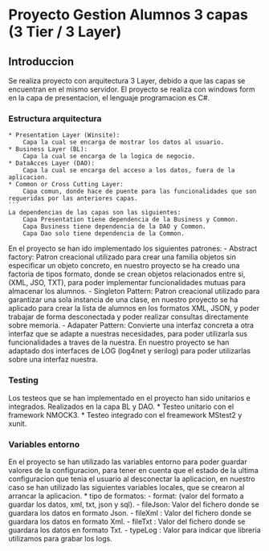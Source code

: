 # Proyecto Gestion Alumnos 3 capas (3 Tier / 3 Layer)

## Introduccion

Se realiza proyecto con arquitectura 3 Layer, debido a que las capas se encuentran en el mismo servidor.
El proyecto se realiza con windows form en la capa de presentacion, el lenguaje programacion es C#.

### Estructura arquitectura
	* Presentation Layer (Winsite):
		Capa la cual se encarga de mostrar los datos al usuario.
	* Business Layer (BL):
		Capa la cual se encarga de la logica de negocio.
	* DataAcces Layer (DAO):
		Capa la cual se encarga del acceso a los datos, fuera de la aplicacion.
	* Common or Cross Cutting Layer:
		Capa comun, donde hace de puente para las funcionalidades que son requeridas por las anteriores capas.
	```
	La dependencias de las capas son las siguientes:
		Capa Presentation tiene dependencia de la Business y Common.
		Capa Business tiene dependencia de la DAO y Common.
		Capa Dao solo tiene dependencia de la Common.


En el proyecto se han ido implementado los siguientes patrones:
	- Abstract factory: Patron creacional utilizado para crear una familia objetos sin especificar un objeto concreto, en nuestro proyecto se ha creado una
	factoria de tipos formato, donde se crean objetos relacionados entre si, (XML, JSO, TXT), para poder implementar funcionalidades mutuas para almacenar los alumnos.
	- Singleton Pattern: Patron creacional utilizado para garantizar una sola instancia de una clase, en nuestro proyecto se ha aplicado para crear la lista de alumnos
	en los formatos XML, JSON, y poder trabajar de forma desconectada y poder realizar consultas directamente sobre memoria.
	- Adapater Pattern: Convierte una interfaz concreta a otra interfaz que se adapte a nuestras necesidades, para poder utilizarla sus funcionalidades a traves de la nuestra.
	En nuestro proyecto se han adaptado dos interfaces de LOG (log4net y serilog) para poder utilizarlas sobre una interfaz nuestra.

### Testing
Los testeos que se han implementado en el proyecto han sido unitarios e integrados. Realizados en la capa BL y DAO.
	* Testeo unitario con el framework NMOCK3.
	* Testeo integrado con el freamework MStest2 y xunit.

### Variables entorno
En el proyecto se han utilizado las variables entorno para poder guardar valores de la configuracion, para tener en cuenta que el estado de la ultima configuracion
que tenia el usuario al desconectar la aplicacion, en nuestro caso se han utilizado las siguientes variables locales, que se crearon al arrancar la aplicacion.
	* tipo de formatos:
		- format: (valor del formato a guardar los datos, xml, txt, json y sql).
		- fileJson: Valor del fichero donde se guardara los datos en formato Json.
		- fileXml : Valor del fichero donde se guardara los datos en formato Xml.
		- fileTxt : Valor del fichero donde se guardara los datos en formato Txt.
		- typeLog : Valor para indicar que libreria utilizamos para grabar los logs.


